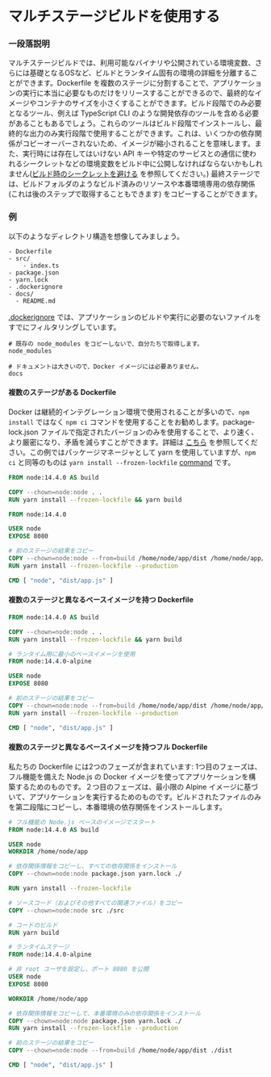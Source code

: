 # マルチステージビルドを使用する

### 一段落説明

マルチステージビルドでは、利用可能なバイナリや公開されている環境変数、さらには基礎となるOSなど、ビルドとランタイム固有の環境の詳細を分離することができます。Dockerfile を複数のステージに分割することで、アプリケーションの実行に本当に必要なものだけをリリースすることができるので、最終的なイメージやコンテナのサイズを小さくすることができます。ビルド段階でのみ必要となるツール、例えば TypeScript CLI のような開発依存のツールを含める必要があることもあるでしょう。これらのツールはビルド段階でインストールし、最終的な出力のみ実行段階で使用することができます。これは、いくつかの依存関係がコピーオーバーされないため、イメージが縮小されることを意味します。また、実行時には存在してはいけない API キーや特定のサービスとの通信に使われるシークレットなどの環境変数をビルド中に公開しなければならないかもしれません([ビルド時のシークレットを避ける](/sections/docker/avoid-build-time-secrets.japanese.md) を参照してください。) 最終ステージでは、ビルドフォルダのようなビルド済みのリソースや本番環境専用の依存関係 (これは後のステップで取得することもできます) をコピーすることができます。

### 例

以下のようなディレクトリ構造を想像してみましょう。

```
- Dockerfile
- src/
    - index.ts
- package.json
- yarn.lock
- .dockerignore
- docs/
  - README.md
```

[.dockerignore](/sections/docker/dockerignore.japanese.md) では、アプリケーションのビルドや実行に必要のないファイルをすでにフィルタリングしています。

```
# 既存の node_modules をコピーしないで、自分たちで取得します。
node_modules

# ドキュメントは大きいので、Docker イメージには必要ありません。
docs
```

#### 複数のステージがある Dockerfile

Docker は継続的インテグレーション環境で使用されることが多いので、`npm install` ではなく `npm ci` コマンドを使用することをお勧めします。package-lock.json ファイルで指定されたバージョンのみを使用することで、より速く、より厳密になり、矛盾を減らすことができます。詳細は [こちら](https://docs.npmjs.com/cli/ci.html#description) を参照してください。この例ではパッケージマネージャとして yarn を使用していますが、`npm ci` と同等のものは `yarn install --frozen-lockfile` [command](https://classic.yarnpkg.com/en/docs/cli/install/) です。

```dockerfile
FROM node:14.4.0 AS build

COPY --chown=node:node . .
RUN yarn install --frozen-lockfile && yarn build

FROM node:14.4.0

USER node
EXPOSE 8080

# 前のステージの結果をコピー
COPY --chown=node:node --from=build /home/node/app/dist /home/node/app/package.json /home/node/app/yarn.lock ./
RUN yarn install --frozen-lockfile --production

CMD [ "node", "dist/app.js" ]
```

#### 複数のステージと異なるベースイメージを持つ Dockerfile

```dockerfile
FROM node:14.4.0 AS build

COPY --chown=node:node . .
RUN yarn install --frozen-lockfile && yarn build

# ランタイム用に最小のベースイメージを使用
FROM node:14.4.0-alpine

USER node
EXPOSE 8080

# 前のステージの結果をコピー
COPY --chown=node:node --from=build /home/node/app/dist /home/node/app/package.json /home/node/app/yarn.lock ./
RUN yarn install --frozen-lockfile --production

CMD [ "node", "dist/app.js" ]
```

#### 複数のステージと異なるベースイメージを持つフル Dockerfile

私たちの Dockerfile には2つのフェーズが含まれています: 1つ目のフェーズは、フル機能を備えた Node.js の Docker イメージを使ってアプリケーションを構築するためのものです。２つ目のフェーズは、最小限の Alpine イメージに基づいて、アプリケーションを実行するためのものです。ビルドされたファイルのみを第二段階にコピーし、本番環境の依存関係をインストールします。

```dockerfile
# フル機能の Node.js ベースのイメージでスタート
FROM node:14.4.0 AS build

USER node
WORKDIR /home/node/app

# 依存関係情報をコピーし、すべての依存関係をインストール
COPY --chown=node:node package.json yarn.lock ./

RUN yarn install --frozen-lockfile

# ソースコード（およびその他すべての関連ファイル）をコピー
COPY --chown=node:node src ./src

# コードのビルド
RUN yarn build

# ランタイムステージ
FROM node:14.4.0-alpine

# 非 root ユーザを設定し、ポート 8080 を公開
USER node
EXPOSE 8080

WORKDIR /home/node/app

# 依存関係情報をコピーして、本番環境のみの依存関係をインストール
COPY --chown=node:node package.json yarn.lock ./
RUN yarn install --frozen-lockfile --production

# 前のステージの結果をコピー
COPY --chown=node:node --from=build /home/node/app/dist ./dist

CMD [ "node", "dist/app.js" ]
```
